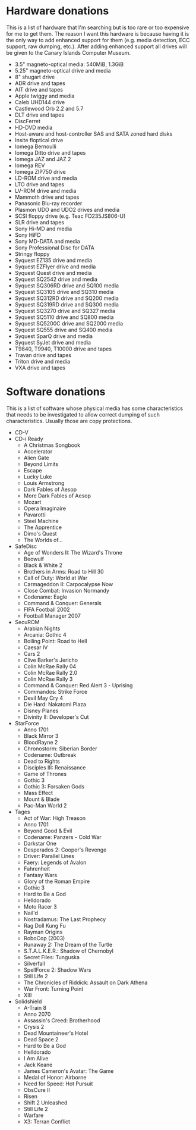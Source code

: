 Hardware donations
==================

This is a list of hardware that I'm searching but is too rare or too expensive for me to get them.
The reason I want this hardware is because having it is the only way to add enhanced support for them (e.g. media detection, ECC support, raw dumping, etc.).
After adding enhanced support all drives will be given to the Canary Islands Computer Museum.

- 3.5" magneto-optical media: 540MiB, 1.3GiB
- 5.25" magneto-optical drive and media
- 8" shugart drive
- ADR drive and tapes
- AIT drive and tapes
- Apple twiggy and media
- Caleb UHD144 drive
- Castlewood Orb 2.2 and 5.7
- DLT drive and tapes
- DiscFerret
- HD-DVD media
- Host-aware and host-controller SAS and SATA zoned hard disks
- Insite floptical drive
- Iomega Bernoulli
- Iomega Ditto drive and tapes
- Iomega JAZ and JAZ 2
- Iomega REV
- Iomega ZIP750 drive
- LD-ROM drive and media
- LTO drive and tapes
- LV-ROM drive and media
- Mammoth drive and tapes
- Panasonic Blu-ray recorder
- Plasmon UDO and UDO2 drives and media
- SCSI floppy drive (e.g. Teac FD235JS806-U)
- SLR drive and tapes
- Sony Hi-MD and media
- Sony HiFD
- Sony MD-DATA and media
- Sony Professional Disc for DATA
- Stringy floppy
- Syquest EZ135 drive and media
- Syquest EZFlyer drive and media
- Syquest Quest drive and media
- Syquest SQ2542 drive and media
- Syquest SQ306RD drive and SQ100 media
- Syquest SQ3105 drive and SQ310 media
- Syquest SQ312RD drive and SQ200 media
- Syquest SQ319RD drive and SQ300 media
- Syquest SQ3270 drive and SQ327 media
- Syquest SQ5110 drive and SQ800 media
- Syquest SQ5200C drive and SQ2000 media
- Syquest SQ555 drive and SQ400 media
- Syquest SparQ drive and media
- Syquest SyJet drive and media
- T9840, T9940, T10000 drive and tapes
- Travan drive and tapes
- Triton drive and media
- VXA drive and tapes


Software donations
==================
This is a list of software whose physical media has some characteristics that needs
to be investigated to allow correct dumping of such characteristics. Usually those
are copy protections.

- CD-V
- CD-i Ready
  - A Christmas Songbook
  - Accelerator
  - Alien Gate
  - Beyond Limits
  - Escape
  - Lucky Luke
  - Louis Armstrong
  - Dark Fables of Aesop
  - More Dark Fables of Aesop
  - Mozart
  - Opera Imaginaire
  - Pavarotti
  - Steel Machine
  - The Apprentice
  - Dimo's Quest
  - The Worlds of...
- SafeDisc
  - Age of Wonders II: The Wizard's Throne
  - Beowulf
  - Black & White 2
  - Brothers in Arms: Road to Hill 30
  - Call of Duty: World at War
  - Carmageddon II: Carpocalypse Now
  - Close Combat: Invasion Normandy
  - Codename: Eagle
  - Command & Conquer: Generals
  - FIFA Football 2002
  - Football Manager 2007
- SecuROM
  - Arabian Nights
  - Arcania: Gothic 4
  - Boiling Point: Road to Hell
  - Caesar IV
  - Cars 2
  - Clive Barker's Jericho
  - Colin McRae Rally 04
  - Colin McRae Rally 2.0
  - Colin McRae Rally 3
  - Command & Conquer: Red Alert 3 - Uprising
  - Commandos: Strike Force
  - Devil May Cry 4
  - Die Hard: Nakatomi Plaza
  - Disney Planes
  - Divinity II: Developer's Cut
- StarForce
  - Anno 1701
  - Black Mirror 3
  - BloodRayne 2
  - Chronostorm: Siberian Border
  - Codename: Outbreak
  - Dead to Rights
  - Disciples III: Renaissance
  - Game of Thrones
  - Gothic 3
  - Gothic 3: Forsaken Gods
  - Mass Effect
  - Mount & Blade
  - Pac-Man World 2
- Tages
  - Act of War: High Treason
  - Anno 1701
  - Beyond Good & Evil
  - Codename: Panzers - Cold War
  - Darkstar One
  - Desperados 2: Cooper's Revenge
  - Driver: Parallel Lines
  - Faery: Legends of Avalon
  - Fahrenheit
  - Fantasy Wars
  - Glory of the Roman Empire
  - Gothic 3
  - Hard to Be a God
  - Helldorado
  - Moto Racer 3
  - Nail'd
  - Nostradamus: The Last Prophecy
  - Rag Doll Kung Fu
  - Rayman Origins
  - RoboCop (2003)
  - Runaway 2: The Dream of the Turtle
  - S.T.A.L.K.E.R.: Shadow of Chernobyl
  - Secret Files: Tunguska
  - Silverfall
  - SpellForce 2: Shadow Wars
  - Still Life 2
  - The Chronicles of Riddick: Assault on Dark Athena
  - War Front: Turning Point
  - XIII
- Solidshield
  - A-Train 8
  - Anno 2070
  - Assassin's Creed: Brotherhood
  - Crysis 2
  - Dead Mountaineer's Hotel
  - Dead Space 2
  - Hard to Be a God
  - Helldorado
  - I Am Alive
  - Jack Keane
  - James Cameron's Avatar: The Game
  - Medal of Honor: Airborne
  - Need for Speed: Hot Pursuit
  - ObsCure II
  - Risen
  - Shift 2 Unleashed
  - Still Life 2
  - Warfare
  - X3: Terran Conflict